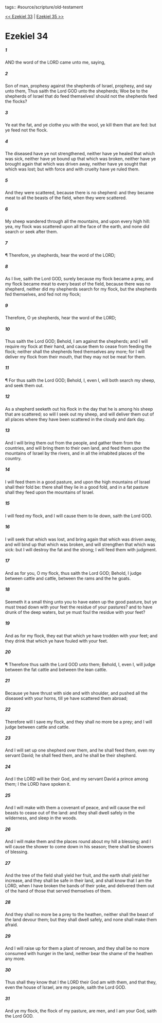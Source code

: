 tags:: #source/scripture/old-testament

[<< Ezekiel 33](source/scripture/old-testament/26_Ezekiel/Ezekiel_33.md) | [Ezekiel 35 >>](source/scripture/old-testament/26_Ezekiel/Ezekiel_35.md)

# Ezekiel 34

##### 1

AND the word of the LORD came unto me, saying,

##### 2

Son of man, prophesy against the shepherds of Israel, prophesy, and say unto them, Thus saith the Lord GOD unto the shepherds; Woe be to the shepherds of Israel that do feed themselves! should not the shepherds feed the flocks?

##### 3

Ye eat the fat, and ye clothe you with the wool, ye kill them that are fed: but ye feed not the flock.

##### 4

The diseased have ye not strengthened, neither have ye healed that which was sick, neither have ye bound up that which was broken, neither have ye brought again that which was driven away, neither have ye sought that which was lost; but with force and with cruelty have ye ruled them.

##### 5

And they were scattered, because there is no shepherd: and they became meat to all the beasts of the field, when they were scattered.

##### 6

My sheep wandered through all the mountains, and upon every high hill: yea, my flock was scattered upon all the face of the earth, and none did search or seek after them.

##### 7

¶ Therefore, ye shepherds, hear the word of the LORD;

##### 8

As I live, saith the Lord GOD, surely because my flock became a prey, and my flock became meat to every beast of the field, because there was no shepherd, neither did my shepherds search for my flock, but the shepherds fed themselves, and fed not my flock;

##### 9

Therefore, O ye shepherds, hear the word of the LORD;

##### 10

Thus saith the Lord GOD; Behold, I am against the shepherds; and I will require my flock at their hand, and cause them to cease from feeding the flock; neither shall the shepherds feed themselves any more; for I will deliver my flock from their mouth, that they may not be meat for them.

##### 11

¶ For thus saith the Lord GOD; Behold, I, even I, will both search my sheep, and seek them out.

##### 12

As a shepherd seeketh out his flock in the day that he is among his sheep that are scattered; so will I seek out my sheep, and will deliver them out of all places where they have been scattered in the cloudy and dark day.

##### 13

And I will bring them out from the people, and gather them from the countries, and will bring them to their own land, and feed them upon the mountains of Israel by the rivers, and in all the inhabited places of the country.

##### 14

I will feed them in a good pasture, and upon the high mountains of Israel shall their fold be: there shall they lie in a good fold, and in a fat pasture shall they feed upon the mountains of Israel.

##### 15

I will feed my flock, and I will cause them to lie down, saith the Lord GOD.

##### 16

I will seek that which was lost, and bring again that which was driven away, and will bind up that which was broken, and will strengthen that which was sick: but I will destroy the fat and the strong; I will feed them with judgment.

##### 17

And as for you, O my flock, thus saith the Lord GOD; Behold, I judge between cattle and cattle, between the rams and the he goats.

##### 18

Seemeth it a small thing unto you to have eaten up the good pasture, but ye must tread down with your feet the residue of your pastures? and to have drunk of the deep waters, but ye must foul the residue with your feet?

##### 19

And as for my flock, they eat that which ye have trodden with your feet; and they drink that which ye have fouled with your feet.

##### 20

¶ Therefore thus saith the Lord GOD unto them; Behold, I, even I, will judge between the fat cattle and between the lean cattle.

##### 21

Because ye have thrust with side and with shoulder, and pushed all the diseased with your horns, till ye have scattered them abroad;

##### 22

Therefore will I save my flock, and they shall no more be a prey; and I will judge between cattle and cattle.

##### 23

And I will set up one shepherd over them, and he shall feed them, even my servant David; he shall feed them, and he shall be their shepherd.

##### 24

And I the LORD will be their God, and my servant David a prince among them; I the LORD have spoken it.

##### 25

And I will make with them a covenant of peace, and will cause the evil beasts to cease out of the land: and they shall dwell safely in the wilderness, and sleep in the woods.

##### 26

And I will make them and the places round about my hill a blessing; and I will cause the shower to come down in his season; there shall be showers of blessing.

##### 27

And the tree of the field shall yield her fruit, and the earth shall yield her increase, and they shall be safe in their land, and shall know that I am the LORD, when I have broken the bands of their yoke, and delivered them out of the hand of those that served themselves of them.

##### 28

And they shall no more be a prey to the heathen, neither shall the beast of the land devour them; but they shall dwell safely, and none shall make them afraid.

##### 29

And I will raise up for them a plant of renown, and they shall be no more consumed with hunger in the land, neither bear the shame of the heathen any more.

##### 30

Thus shall they know that I the LORD their God am with them, and that they, even the house of Israel, are my people, saith the Lord GOD.

##### 31

And ye my flock, the flock of my pasture, are men, and I am your God, saith the Lord GOD.
